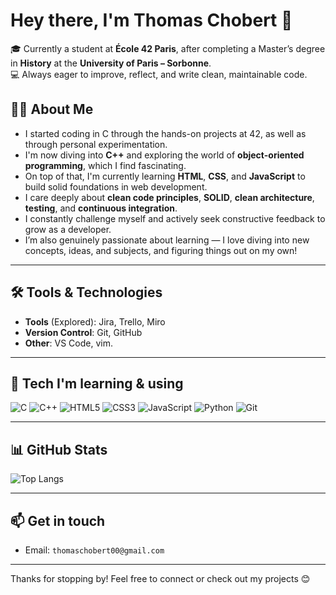 # Hey there, I'm Thomas Chobert 👋

🎓 Currently a student at **École 42 Paris**, after completing a Master’s degree in **History** at the **University of Paris – Sorbonne**.  
💻 Always eager to improve, reflect, and write clean, maintainable code.

## 👨‍💻 About Me

- I started coding in C through the hands-on projects at 42, as well as through personal experimentation.
- I'm now diving into **C++** and exploring the world of **object-oriented programming**, which I find fascinating.
- On top of that, I'm currently learning **HTML**, **CSS**, and **JavaScript** to build solid foundations in web development.
- I care deeply about **clean code principles**, **SOLID**, **clean architecture**, **testing**, and **continuous integration**.
- I constantly challenge myself and actively seek constructive feedback to grow as a developer.
- I’m also genuinely passionate about learning — I love diving into new concepts, ideas, and subjects, and figuring things out on my own!

---

## 🛠 Tools & Technologies

- **Tools** (Explored): Jira, Trello, Miro
- **Version Control**: Git, GitHub
- **Other**: VS Code, vim.

---

## 🚀 Tech I'm learning & using

![C](https://img.shields.io/badge/-C-00599C?style=flat&logo=c&logoColor=white)
![C++](https://img.shields.io/badge/-C++-00599C?style=flat&logo=c%2B%2B&logoColor=white)
![HTML5](https://img.shields.io/badge/-HTML5-E34F26?style=flat&logo=html5&logoColor=white)
![CSS3](https://img.shields.io/badge/-CSS3-1572B6?style=flat&logo=css3&logoColor=white)
![JavaScript](https://img.shields.io/badge/-JavaScript-F7DF1E?style=flat&logo=javascript&logoColor=black)
![Python](https://img.shields.io/badge/-Python-3776AB?style=flat&logo=python&logoColor=white)
![Git](https://img.shields.io/badge/-Git-F05032?style=flat&logo=git&logoColor=white)

---

## 📊 GitHub Stats

![Top Langs](https://github-readme-stats.vercel.app/api/top-langs/?username=TChobert&layout=compact&theme=tokyonight)

---

## 📫 Get in touch

- Email: `thomaschobert00@gmail.com`

---

Thanks for stopping by! Feel free to connect or check out my projects 😊  
